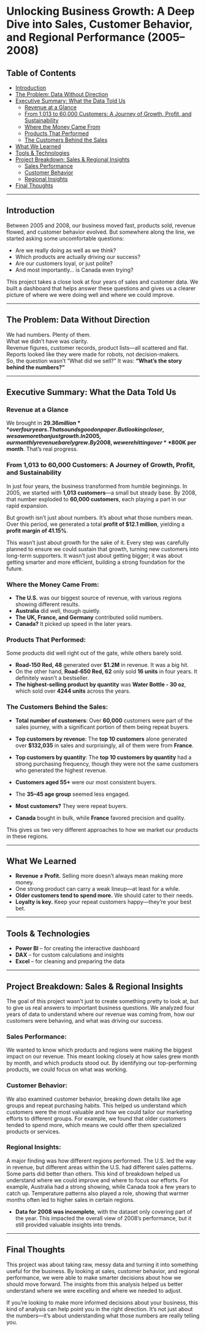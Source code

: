 # Unlocking Business Growth: A Deep Dive into Sales, Customer Behavior, and Regional Performance (2005–2008)

## Table of Contents
- [Introduction](#introduction)
- [The Problem: Data Without Direction](#the-problem-data-without-direction)
- [Executive Summary: What the Data Told Us](#executive-summary-what-the-data-told-us)
  - [Revenue at a Glance](#revenue-at-a-glance)
  - [From 1,013 to 60,000 Customers: A Journey of Growth, Profit, and Sustainability](#from-1013-to-60000-customers-a-journey-of-growth-profit-and-sustainability)
  - [Where the Money Came From](#where-the-money-came-from)
  - [Products That Performed](#products-that-performed)
  - [The Customers Behind the Sales](#the-customers-behind-the-sales)
- [What We Learned](#what-we-learned)
- [Tools & Technologies](#tools--technologies)
- [Project Breakdown: Sales & Regional Insights](#project-breakdown-sales--regional-insights)
  - [Sales Performance](#sales-performance)
  - [Customer Behavior](#customer-behavior)
  - [Regional Insights](#regional-insights)
- [Final Thoughts](#final-thoughts)

---

## Introduction
Between 2005 and 2008, our business moved fast, products sold, revenue flowed, and customer behavior evolved. But somewhere along the line, we started asking some uncomfortable questions:
- Are we really doing as well as we think?
- Which products are actually driving our success?
- Are our customers loyal, or just polite?
- And most importantly… is Canada even trying?

This project takes a close look at four years of sales and customer data. We built a dashboard that helps answer these questions and gives us a clearer picture of where we were doing well and where we could improve.

---

## The Problem: Data Without Direction
We had numbers. Plenty of them.  
What we didn’t have was clarity.  
Revenue figures, customer records, product lists—all scattered and flat. Reports looked like they were made for robots, not decision-makers.  
So, the question wasn’t “What did we sell?” It was: **“What’s the story behind the numbers?”**

---

## Executive Summary: What the Data Told Us

### Revenue at a Glance
We brought in **$29.36 million** over four years.  
That sounds good on paper. But looking closer, we saw more than just growth.  
In 2005, our monthly revenue barely grew. By 2008, we were hitting over **$800K per month**. That’s real progress.

### From 1,013 to 60,000 Customers: A Journey of Growth, Profit, and Sustainability

In just four years, the business transformed from humble beginnings. In 2005, we started with **1,013 customers**—a small but steady base. By 2008, that number exploded to **60,000 customers**, each playing a part in our rapid expansion.

But growth isn’t just about numbers. It’s about what those numbers mean. Over this period, we generated a total **profit of $12.1 million**, yielding a **profit margin of 41.15%**.

This wasn’t just about growth for the sake of it. Every step was carefully planned to ensure we could sustain that growth, turning new customers into long-term supporters. It wasn’t just about getting bigger; it was about getting smarter and more efficient, building a strong foundation for the future.
 

### Where the Money Came From:
- **The U.S.** was our biggest source of revenue, with various regions showing different results.
- **Australia** did well, though quietly.
- **The UK, France, and Germany** contributed solid numbers.
- **Canada?** It picked up speed in the later years.

### Products That Performed:
Some products did well right out of the gate, while others barely sold.
- **Road-150 Red, 48** generated over **$1.2M** in revenue. It was a big hit.
- On the other hand, **Road-650 Red, 62** only sold **16 units** in four years. It definitely wasn’t a bestseller.
- **The highest-selling product by quantity** was **Water Bottle - 30 oz**, which sold over **4244 units** across the years.

### The Customers Behind the Sales:
- **Total number of customers**: Over **60,000** customers were part of the sales journey, with a significant portion of them being repeat buyers.
- **Top customers by revenue**: The **top 10 customers** alone generated over **$132,035** in sales and surprisingly, all of them were from **France**.
- **Top customers by quantity**: The **top 10 customers by quantity** had a strong purchasing frequency, though they were not the same customers who generated the highest revenue.

- **Customers aged 55+** were our most consistent buyers.
- The **35–45 age group** seemed less engaged.
- **Most customers?** They were repeat buyers.
- **Canada** bought in bulk, while **France** favored precision and quality.

This gives us two very different approaches to how we market our products in these regions.

---

## What We Learned
- **Revenue ≠ Profit.** Selling more doesn’t always mean making more money.
- One strong product can carry a weak lineup—at least for a while.
- **Older customers tend to spend more.** We should cater to their needs.
- **Loyalty is key.** Keep your repeat customers happy—they’re your best bet.

---

## Tools & Technologies
- **Power BI** – for creating the interactive dashboard
- **DAX** – for custom calculations and insights
- **Excel** – for cleaning and preparing the data

---

## Project Breakdown: Sales & Regional Insights

The goal of this project wasn’t just to create something pretty to look at, but to give us real answers to important business questions. We analyzed four years of data to understand where our revenue was coming from, how our customers were behaving, and what was driving our success.

### Sales Performance:
We wanted to know which products and regions were making the biggest impact on our revenue. This meant looking closely at how sales grew month by month, and which products stood out. By identifying our top-performing products, we could focus on what was working.

### Customer Behavior:
We also examined customer behavior, breaking down details like age groups and repeat purchasing habits. This helped us understand which customers were the most valuable and how we could tailor our marketing efforts to different groups. For example, we found that older customers tended to spend more, which means we could offer them specialized products or services.

### Regional Insights:
A major finding was how different regions performed. The U.S. led the way in revenue, but different areas within the U.S. had different sales patterns. Some parts did better than others. This kind of breakdown helped us understand where we could improve and where to focus our efforts. For example, Australia had a strong showing, while Canada took a few years to catch up. Temperature patterns also played a role, showing that warmer months often led to higher sales in certain regions.

- **Data for 2008 was incomplete**, with the dataset only covering part of the year. This impacted the overall view of 2008’s performance, but it still provided valuable insights into trends.

---

## Final Thoughts
This project was about taking raw, messy data and turning it into something useful for the business. By looking at sales, customer behavior, and regional performance, we were able to make smarter decisions about how we should move forward. The insights from this analysis helped us better understand where we were excelling and where we needed to adjust.

If you’re looking to make more informed decisions about your business, this kind of analysis can help point you in the right direction. It’s not just about the numbers—it’s about understanding what those numbers are really telling you.
